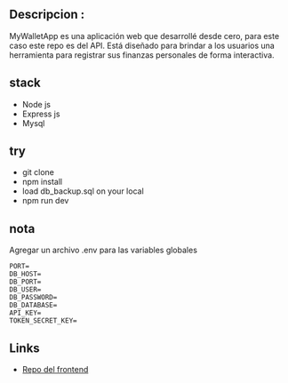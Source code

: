 ## Descripcion :
MyWalletApp es una aplicación web que desarrollé desde cero, para este caso este repo es del API. Está diseñado para brindar a los usuarios una herramienta para registrar sus finanzas personales de forma interactiva.
## stack
- Node js
- Express js
- Mysql
## try
- git clone
- npm install
- load db_backup.sql on your local
- npm run dev
## nota
Agregar un archivo .env para las variables globales
```
PORT=
DB_HOST=
DB_PORT=
DB_USER=
DB_PASSWORD=
DB_DATABASE=
API_KEY=
TOKEN_SECRET_KEY=
```
## Links
- [Repo del frontend](https://github.com/jheremy02/backend_myWalletApp_demo)
